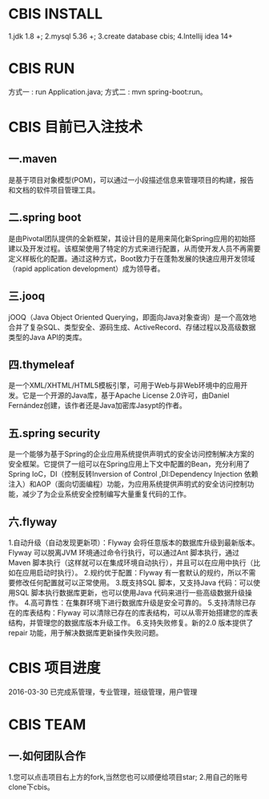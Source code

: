 # CBIS INSTALL
1.jdk 1.8 +;
2.mysql 5.36 +;
3.create database cbis;
4.Intellij idea 14+
# CBIS RUN
方式一 : run Application.java;
方式二 :  mvn spring-boot:run。
# CBIS 目前已入注技术
## 一.maven
是基于项目对象模型(POM)，可以通过一小段描述信息来管理项目的构建，报告和文档的软件项目管理工具。
## 二.spring boot
是由Pivotal团队提供的全新框架，其设计目的是用来简化新Spring应用的初始搭建以及开发过程。该框架使用了特定的方式来进行配置，从而使开发人员不再需要定义样板化的配置。通过这种方式，Boot致力于在蓬勃发展的快速应用开发领域（rapid application development）成为领导者。
## 三.jooq
jOOQ（Java Object Oriented Querying，即面向Java对象查询）是一个高效地合并了复杂SQL、类型安全、源码生成、ActiveRecord、存储过程以及高级数据类型的Java API的类库。
## 四.thymeleaf
是一个XML/XHTML/HTML5模板引擎，可用于Web与非Web环境中的应用开发。它是一个开源的Java库，基于Apache License 2.0许可，由Daniel Fernández创建，该作者还是Java加密库Jasypt的作者。
## 五.spring security
是一个能够为基于Spring的企业应用系统提供声明式的安全访问控制解决方案的安全框架。它提供了一组可以在Spring应用上下文中配置的Bean，充分利用了Spring IoC，DI（控制反转Inversion of Control ,DI:Dependency Injection 依赖注入）和AOP（面向切面编程）功能，为应用系统提供声明式的安全访问控制功能，减少了为企业系统安全控制编写大量重复代码的工作。
## 六.flyway
1.自动升级（自动发现更新项）：Flyway 会将任意版本的数据库升级到最新版本。Flyway 可以脱离JVM 环境通过命令行执行，可以通过Ant 脚本执行，通过Maven 脚本执行（这样就可以在集成环境自动执行），并且可以在应用中执行（比如在应用启动时执行）。
2.规约优于配置：Flyway 有一套默认的规约，所以不需要修改任何配置就可以正常使用。
3.既支持SQL 脚本，又支持Java 代码：可以使用SQL 脚本执行数据库更新，也可以使用Java 代码来进行一些高级数据升级操作。
4.高可靠性：在集群环境下进行数据库升级是安全可靠的。
5.支持清除已存在的库表结构：Flyway 可以清除已存在的库表结构，可以从零开始搭建您的库表结构，并管理您的数据库版本升级工作。
6.支持失败修复。新的2.0 版本提供了repair 功能，用于解决数据库更新操作失败问题。
# CBIS 项目进度
2016-03-30    已完成系管理，专业管理，班级管理，用户管理
# CBIS TEAM
## 一.如何团队合作
1.您可以点击项目右上方的fork,当然您也可以顺便给项目star;
2.用自己的账号clone下cbis。
